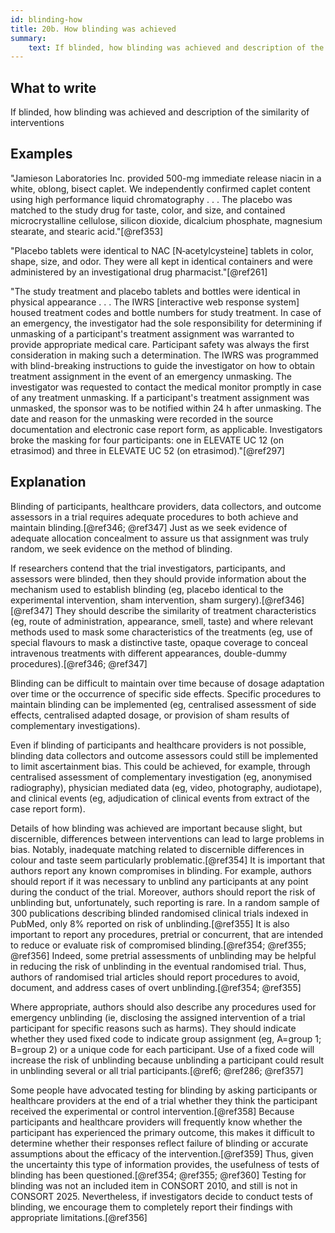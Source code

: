 ```yaml
---
id: blinding-how
title: 20b. How blinding was achieved
summary:
    text: If blinded, how blinding was achieved and description of the similarity of interventions.
---
```


## What to write

If blinded, how blinding was achieved and description of the similarity of interventions

## Examples

"Jamieson Laboratories Inc. provided 500-mg immediate release niacin in
a white, oblong, bisect caplet. We independently confirmed caplet
content using high performance liquid chromatography . . . The placebo
was matched to the study drug for taste, color, and size, and contained
microcrystalline cellulose, silicon dioxide, dicalcium phosphate,
magnesium stearate, and stearic acid."[@ref353]

"Placebo tablets were identical to NAC \[N‐acetylcysteine\] tablets in
color, shape, size, and odor. They were all kept in identical containers
and were administered by an investigational drug pharmacist."[@ref261]

"The study treatment and placebo tablets and bottles were identical in
physical appearance . . . The IWRS \[interactive web response system\]
housed treatment codes and bottle numbers for study treatment. In case
of an emergency, the investigator had the sole responsibility for
determining if unmasking of a participant's treatment assignment was
warranted to provide appropriate medical care. Participant safety was
always the first consideration in making such a determination. The IWRS
was programmed with blind-breaking instructions to guide the
investigator on how to obtain treatment assignment in the event of an
emergency unmasking. The investigator was requested to contact the
medical monitor promptly in case of any treatment unmasking. If a
participant's treatment assignment was unmasked, the sponsor was to be
notified within 24 h after unmasking. The date and reason for the
unmasking were recorded in the source documentation and electronic case
report form, as applicable. Investigators broke the masking for four
participants: one in ELEVATE UC 12 (on etrasimod) and three in ELEVATE
UC 52 (on etrasimod)."[@ref297]

## Explanation

Blinding of participants, healthcare providers, data collectors, and
outcome assessors in a trial requires adequate procedures to both
achieve and maintain blinding.[@ref346; @ref347] Just as we seek
evidence of adequate allocation concealment to assure us that assignment
was truly random, we seek evidence on the method of blinding.

If researchers contend that the trial investigators, participants, and
assessors were blinded, then they should provide information about the
mechanism used to establish blinding (eg, placebo identical to the
experimental intervention, sham intervention, sham surgery).[@ref346]
[@ref347] They should describe the similarity of treatment
characteristics (eg, route of administration, appearance, smell, taste)
and where relevant methods used to mask some characteristics of the
treatments (eg, use of special flavours to mask a distinctive taste,
opaque coverage to conceal intravenous treatments with different
appearances, double-dummy procedures).[@ref346; @ref347]

Blinding can be difficult to maintain over time because of dosage
adaptation over time or the occurrence of specific side effects.
Specific procedures to maintain blinding can be implemented (eg,
centralised assessment of side effects, centralised adapted dosage, or
provision of sham results of complementary investigations).

Even if blinding of participants and healthcare providers is not
possible, blinding data collectors and outcome assessors could still be
implemented to limit ascertainment bias. This could be achieved, for
example, through centralised assessment of complementary investigation
(eg, anonymised radiography), physician mediated data (eg, video,
photography, audiotape), and clinical events (eg, adjudication of
clinical events from extract of the case report form).

Details of how blinding was achieved are important because slight, but
discernible, differences between interventions can lead to large
problems in bias. Notably, inadequate matching related to discernible
differences in colour and taste seem particularly problematic.[@ref354]
It is important that authors report any known compromises in blinding.
For example, authors should report if it was necessary to unblind any
participants at any point during the conduct of the trial. Moreover,
authors should report the risk of unblinding but, unfortunately, such
reporting is rare. In a random sample of 300 publications describing
blinded randomised clinical trials indexed in PubMed, only 8% reported
on risk of unblinding.[@ref355] It is also important to report any
procedures, pretrial or concurrent, that are intended to reduce or
evaluate risk of compromised blinding.[@ref354; @ref355; @ref356]
Indeed, some pretrial assessments of unblinding may be helpful in
reducing the risk of unblinding in the eventual randomised trial. Thus,
authors of randomised trial articles should report procedures to avoid,
document, and address cases of overt unblinding.[@ref354; @ref355]

Where appropriate, authors should also describe any procedures used for
emergency unblinding (ie, disclosing the assigned intervention of a
trial participant for specific reasons such as harms). They should
indicate whether they used fixed code to indicate group assignment (eg,
A=group 1; B=group 2) or a unique code for each participant. Use of a
fixed code will increase the risk of unblinding because unblinding a
participant could result in unblinding several or all trial
participants.[@ref6; @ref286; @ref357]

Some people have advocated testing for blinding by asking participants
or healthcare providers at the end of a trial whether they think the
participant received the experimental or control intervention.[@ref358]
Because participants and healthcare providers will frequently know
whether the participant has experienced the primary outcome, this makes
it difficult to determine whether their responses reflect failure of
blinding or accurate assumptions about the efficacy of the
intervention.[@ref359] Thus, given the uncertainty this type of
information provides, the usefulness of tests of blinding has been
questioned.[@ref354; @ref355; @ref360] Testing for blinding was not an
included item in CONSORT 2010, and still is not in CONSORT 2025.
Nevertheless, if investigators decide to conduct tests of blinding, we
encourage them to completely report their findings with appropriate
limitations.[@ref356]
